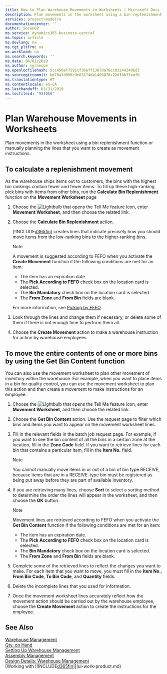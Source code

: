 ```yaml
---
title: How to Plan Warehouse Movements in Worksheets | Microsoft Docs
description: Plan movements in the worksheet using a bin replenishment function or manually planning the lines that you want to create as movement instructions.
services: project-madeira
documentationcenter: ''
author: SorenGP
ms.service: dynamics365-business-central
ms.topic: article
ms.devlang: na
ms.tgt_pltfrm: na
ms.workload: na
ms.search.keywords: ''
ms.date: 04/01/2019
ms.author: sgroespe
ms.openlocfilehash: 5cc450ef7591cf36eff1307da70cc032442486d3
ms.sourcegitcommit: bd78a5d990c9e83174da1409076c22df8b35eafd
ms.translationtype: HT
ms.contentlocale: en-CA
ms.lasthandoff: 03/31/2019
ms.locfileid: "931056"
---
```

# <a name="plan-warehouse-movements-in-worksheets"></a>Plan Warehouse Movements in Worksheets
Plan movements in the worksheet using a bin replenishment function or manually planning the lines that you want to create as movement instructions.  

## <a name="to-calculate-a-replenishment-movement"></a>To calculate a replenishment movement  
As the warehouse ships items out to customers, the bins with the highest bin rankings contain fewer and fewer items. To fill up these high-ranking pick bins with items from other bins, run the **Calculate Bin Replenishment** function on the **Movement Worksheet** page

1.  Choose the ![Lightbulb that opens the Tell Me feature](media/ui-search/search_small.png "Tell me what you want to do") icon, enter **Movement Worksheet**, and then choose the related link.  
2.  Choose the **Calculate Bin Replenishment** action.  

    [!INCLUDE[d365fin](includes/d365fin_md.md)] creates lines that indicate precisely how you should move items from the low-ranking bins to the higher-ranking bins.  

    > [!NOTE]  
    >  A movement is suggested according to FEFO when you activate the **Create Movement** function if the following conditions are met for an item:  
    >   
    >  -   The item has an expiration date.  
    > -   The **Pick According to FEFO** check box on the location card is selected.  
    > -   The **Bin Mandatory** check box on the location card is selected.  
    > -   The **From Zone** and **From Bin** fields are blank.  

    For more information, see [Picking by FEFO](warehouse-picking-by-fefo.md).  

3.  Look through the lines and change them if necessary, or delete some of them if there is not enough time to perform them all.  
4.  Choose the **Create Movement** action to make a warehouse instruction for action by warehouse employees.  

## <a name="to-move-the-entire-contents-of-one-or-more-bins-by-using-the-get-bin-content-function"></a>To move the entire contents of one or more bins by using the Get Bin Content function  
You can also use the movement worksheet to plan other movement of inventory within the warehouse. For example, when you want to place items in a bin for quality control, you can use the movement worksheet to plan this action and then create a movement to make instructions for an employee.  

1.  Choose the ![Lightbulb that opens the Tell Me feature](media/ui-search/search_small.png "Tell me what you want to do") icon, enter **Movement Worksheet**, and then choose the related link.  
2.  Choose the **Get Bin Content** action. Use the request page to filter which bins and items you want to appear on the movement worksheet lines.  
3.  Fill in the relevant fields in the batch job request page. For example, if you want to see the bin content of all the bins in a certain zone at the location, fill in the **Zone Code** field. If you want to retrieve lines for each bin that contains a particular item, fill in the **Item No.** field.  

    > [!NOTE]  
    >  You cannot manually move items in or out of a bin of bin type RECEIVE, because items that are in a RECEIVE-type bin must be registered as being put away before they are part of available inventory.  

4.  If you are retrieving many lines, choose **Sort** to select a sorting method to determine the order the lines will appear in the worksheet, and then choose the **OK** button.  

    > [!NOTE]  
    >  Movement lines are retrieved according to FEFO when you activate the **Get Bin Content** function if the following conditions are met for an item:  
    >   
    >  -   The item has an expiration date.  
    > -   The **Pick According to FEFO** check box on the location card is selected.  
    > -   The **Bin Mandatory** check box on the location card is selected.  
    > -   The **From Zone** and **From Bin** fields are blank.  

5.  Complete some of the retrieved lines to reflect the changes you want to make. For each item that you want to move, you must fill in the **Item No.**, **From Bin Code**, **To Bin Code**, and **Quantity** fields.  
6.  Delete the incomplete lines that you used for information.  
7.  Once the movement worksheet lines accurately reflect how the movement action should be carried out by the warehouse employee, choose the **Create Movement** action to create the instructions for the employee.  

## <a name="see-also"></a>See Also  
[Warehouse Management](warehouse-manage-warehouse.md)  
[Qty. on Hand](inventory-manage-inventory.md)  
[Setting Up Warehouse Management](warehouse-setup-warehouse.md)     
[Assembly Management](assembly-assemble-items.md)    
[Design Details: Warehouse Management](design-details-warehouse-management.md)  
[Working with [!INCLUDE[d365fin](includes/d365fin_md.md)]](ui-work-product.md)
